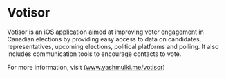 # Votisor

Votisor is an iOS application aimed at improving voter engagement in Canadian elections by providing easy access to data on candidates, representatives, upcoming elections, political platforms and polling. It also includes communication tools to encourage contacts to vote.

For more information, visit (www.yashmulki.me/votisor)
